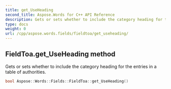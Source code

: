```yaml
---
title: get_UseHeading
second_title: Aspose.Words for C++ API Reference
description: Gets or sets whether to include the category heading for the entries in a table of authorities. 
type: docs
weight: 0
url: /cpp/aspose.words.fields/fieldtoa/get_useheading/
---
```

## FieldToa.get_UseHeading method


Gets or sets whether to include the category heading for the entries in a table of authorities.

```cpp
bool Aspose::Words::Fields::FieldToa::get_UseHeading()
```

